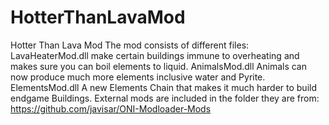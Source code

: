 # HotterThanLavaMod
Hotter Than Lava Mod The mod consists of different files:  LavaHeaterMod.dll make certain buildings immune to overheating and makes sure you can boil elements to liquid.  AnimalsMod.dll Animals can now produce much more elements inclusive water and Pyrite.  ElementsMod.dll A new Elements Chain that makes it much harder to build endgame Buildings.  External mods are included in the folder they are from: https://github.com/javisar/ONI-Modloader-Mods

